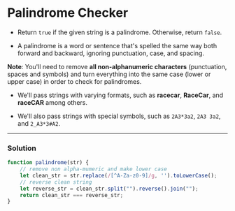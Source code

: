 # Palindrome Checker 

- Return `true` if the given string is a palindrome. Otherwise, return `false`.

- A palindrome is a word or sentence that's spelled the same way both forward and backward, ignoring punctuation, case, and spacing.

**Note**: You'll need to remove **all non-alphanumeric characters** (punctuation, spaces and symbols) and turn everything into the same case (lower or upper case) in order to check for palindromes.

- We'll pass strings with varying formats, such as **racecar**, **RaceCar**, and **raceCAR** among others.

- We'll also pass strings with special symbols, such as `2A3*3a2`, `2A3 3a2`, and `2_A3*3#A2`. 


-------

### Solution 

```js
function palindrome(str) {
    // remove non alpha-mumeric and make lower case
    let clean_str = str.replace(/[^A-Za-z0-9]/g, '').toLowerCase(); 
    // reverse clean string 
    let reverse_str = clean_str.split("").reverse().join("");
    return clean_str === reverse_str;
}
```
